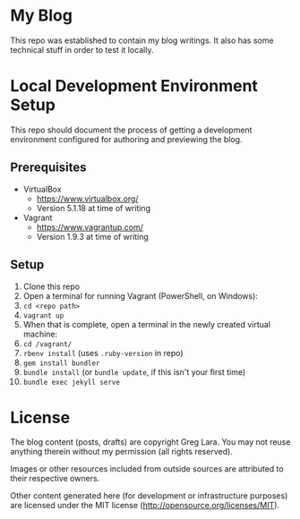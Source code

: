 # My Blog

This repo was established to contain my blog writings.  It also has some technical stuff in order to test it locally.

# Local Development Environment Setup

This repo should document the process of getting a development environment configured for authoring and previewing the blog.

## Prerequisites

* VirtualBox
  * https://www.virtualbox.org/
  * Version 5.1.18 at time of writing
* Vagrant
  * https://www.vagrantup.com/
  * Version 1.9.3 at time of writing

## Setup

1. Clone this repo
1. Open a terminal for running Vagrant (PowerShell, on Windows):
  1. `cd <repo path>`
  1. `vagrant up`
1. When that is complete, open a terminal in the newly created virtual machine:
  1. `cd /vagrant/`
  1. `rbenv install` (uses `.ruby-version` in repo)
  1. `gem install bundler`
  1. `bundle install` (or `bundle update`, if this isn't your first time)
  1. `bundle exec jekyll serve`

# License
The blog content (posts, drafts) are copyright Greg Lara. You may not reuse anything therein without my permission (all rights reserved).

Images or other resources included from outside sources are attributed to their respective owners.

Other content generated here (for development or infrastructure purposes) are licensed under the MIT license (http://opensource.org/licenses/MIT).
